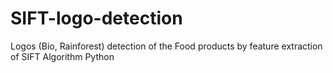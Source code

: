 # SIFT-logo-detection
Logos (Bio, Rainforest) detection of the Food products by feature extraction of SIFT Algorithm Python
